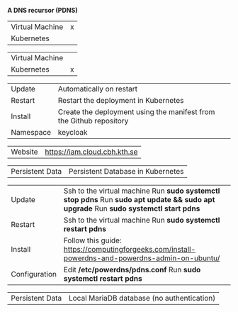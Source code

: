 **A DNS recursor (PDNS)**

|                 |   |
| --------------- | - |
| Virtual Machine | x |
| Kubernetes      |   |

|                 |   |
| --------------- | - |
| Virtual Machine |   |
| Kubernetes      | x |

|           |                                                                     |
| --------- | ------------------------------------------------------------------- |
| Update    | Automatically on restart                                            |
| Restart   | Restart the deployment in Kubernetes                                |
| Install   | Create the deployment using the manifest from the Github repository |
| Namespace | keycloak                                                            |

|         |                                |
| ------- | ------------------------------ |
| Website | <https://iam.cloud.cbh.kth.se> |

|                 |                                   |
| --------------- | --------------------------------- |
| Persistent Data | Persistent Database in Kubernetes |

|               |                                                                                                                                           |
| ------------- | ----------------------------------------------------------------------------------------------------------------------------------------- |
| Update        | Ssh to the virtual machine Run **sudo systemctl stop pdns** Run **sudo apt update && sudo apt upgrade** Run **sudo systemctl start pdns** |
| Restart       | Ssh to the virtual machine Run **sudo systemctl restart pdns**                                                                            |
| Install       | Follow this guide: <https://computingforgeeks.com/install-powerdns-and-powerdns-admin-on-ubuntu/>                                         |
| Configuration | Edit **/etc/powerdns/pdns.conf** Run **sudo systemctl restart pdns**                                                                      |

|                 |                                            |
| --------------- | ------------------------------------------ |
| Persistent Data | Local MariaDB database (no authentication) |